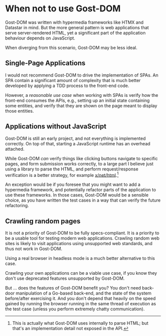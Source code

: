 # When not to use Gost-DOM

Gost-DOM was written with hypermedia frameworks like HTMX and Datastar in mind.
But the more general pattern is web applications that serve server-rendered
HTML, yet a significant part of the application behaviour depends on JavaScript.

When diverging from this scenario, Gost-DOM may be less ideal.

## Single-Page Applications

I would not recommend Gost-DOM to drive the implementation of SPAs. An SPA
contain a significant amount of complexity that is much better developed by
applying a TDD process to the front-end code.

However, a _reasonable use case_ when working with SPAs is verify how the
front-end consumes the APIs, e.g., setting up an initial state containing some
entities, and verify that they are shown on the page meant to display those
entities.

## Applications without JavaScript

Gost-DOM is still an early project, and not everything is implemented correctly.
On top of that, starting a JavaScript runtime has an overhead attached.

While Gost-DOM _can_ verify things like clicking buttons navigate to specific
pages, and form submission works correctly, to a large part I believe just using
a library to parse the HTML, and perform request/response verification is a
better strategy, for example [x/net/html](https://pkg.go.dev/golang.org/x/net/html).[^1]

An exception would be if you foresee that you might want to add a hypermedia
framework, and potentially refactor parts of the application to use these
frameworks. In those cases, Gost-DOM would be a sensible choice, as you have
written the test cases in a way that can verify the future refactoring.

## Crawling random pages

It is not a priority of Gost-DOM to be fully specs-compliant. It is a priority
to be a usable tool for testing modern web applications. Crawling random web
sites is likely to visit applications using unsupported web standards, and thus
not work in Gost-DOM.

Using a real browser in headless mode is a much better alternative to this case.

Crawling your own applications can be a viable use case, if you know they don't
use deprecated features unsupported by Gost-DOM.

But ... does the features of Gost-DOM benefit you? You don't need back-door
manipulation of a Go-based back-end, and the state of the system before/after
exercising it. And you don't depend that heavily on the speed gained by running
the browser running in the same thread of execution as the test case (unless you
perform extremely chatty communication).

[^1]: This is actually what Gost-DOM uses internally to parse HTML; but that's
    an implementation detail not exposed in the API.
